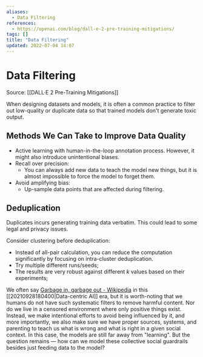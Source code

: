 ```yaml
---
aliases:
  - Data Filtering
references:
  - https://openai.com/blog/dall-e-2-pre-training-mitigations/
tags: []
title: "Data Filtering"
updated: 2022-07-04 14:07
---
```


# Data Filtering

Source: [[DALL·E 2 Pre-Training Mitigations]]

When designing datasets and models, it is often a common practice to filter out low-quality or duplicate data so that trained models don't generate toxic output.

## Methods We Can Take to Improve Data Quality

- Active learning with human-in-the-loop annotation process. However, it might also introduce unintentional biases.
- Recall over precision:
  - You can always add new data to teach the model new things, but it is almost impossible to force the model to forget them.
- Avoid amplifying bias:
  - Up-sample data points that are affected during filtering.

## Deduplication

Duplicates incurs generating training data verbatim. This could lead to some legal and privacy issues.

Consider clustering before deduplication:

- Instead of all-pair calculation, you can reduce the computation significantly by focusing on intra-cluster deduplication.
- Try multiple different runs/seeds;
- The results are very robust against different $k$ values based on their experiments;

We often say [Garbage in, garbage out - Wikipedia](https://en.wikipedia.org/wiki/Garbage_in,_garbage_out) in this [[20210928180400|Data-centric AI]] era, but it is worth-noting that we humans do not have such systematic filters to remove harmful content. Nor do we live in a censored environment where only positive things exist. Instead, we make intentional efforts to avoid being influenced by it, and more importantly, we also make sure we have proper sources, systems, and parenting to teach us what is wrong and what is right in a given social context. In this case, the models are still far away from "learning". But the question remains — how can we model these collective social guardrails besides just feeding data to the model?
